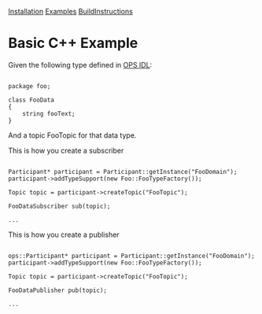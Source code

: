 [Installation](Installation.md) [Examples](SimpleCpp.md) [BuildInstructions](BuildInstructions.md)

# Basic C++ Example #

Given the following type defined in [OPS IDL](IDLCompilerTutorial.md):

```

package foo;

class FooData
{
    string fooText;
}
```

And a topic FooTopic for that data type.

This is how you create a subscriber

```

Participant* participant = Participant::getInstance("FooDomain");
participant->addTypeSupport(new Foo::FooTypeFactory());

Topic topic = participant->createTopic("FooTopic");

FooDataSubscriber sub(topic);

...

```

This is how you create a publisher

```

ops::Participant* participant = Participant::getInstance("FooDomain");
participant->addTypeSupport(new Foo::FooTypeFactory());

Topic topic = participant->createTopic("FooTopic");

FooDataPublisher pub(topic);

...


```
